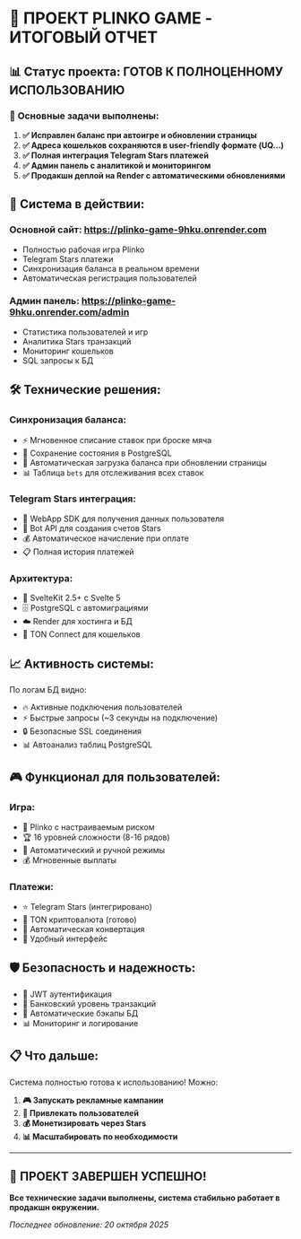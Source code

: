 # 🎉 ПРОЕКТ PLINKO GAME - ИТОГОВЫЙ ОТЧЕТ

## 📊 **Статус проекта: ГОТОВ К ПОЛНОЦЕННОМУ ИСПОЛЬЗОВАНИЮ**

### 🎯 **Основные задачи выполнены:**

1. **✅ Исправлен баланс при автоигре и обновлении страницы**
2. **✅ Адреса кошельков сохраняются в user-friendly формате (UQ...)**
3. **✅ Полная интеграция Telegram Stars платежей**
4. **✅ Админ панель с аналитикой и мониторингом**
5. **✅ Продакшн деплой на Render с автоматическими обновлениями**

## 🚀 **Система в действии:**

### **Основной сайт:** https://plinko-game-9hku.onrender.com
- Полностью рабочая игра Plinko
- Telegram Stars платежи
- Синхронизация баланса в реальном времени
- Автоматическая регистрация пользователей

### **Админ панель:** https://plinko-game-9hku.onrender.com/admin
- Статистика пользователей и игр
- Аналитика Stars транзакций
- Мониторинг кошельков
- SQL запросы к БД

## 🛠️ **Технические решения:**

### **Синхронизация баланса:**
- ⚡ Мгновенное списание ставок при броске мяча
- 💾 Сохранение состояния в PostgreSQL
- 🔄 Автоматическая загрузка баланса при обновлении страницы
- 📊 Таблица `bets` для отслеживания всех ставок

### **Telegram Stars интеграция:**
- 🔌 WebApp SDK для получения данных пользователя
- 🤖 Bot API для создания счетов Stars
- 💰 Автоматическое начисление при оплате
- 📋 Полная история платежей

### **Архитектура:**
- 🎨 SvelteKit 2.5+ с Svelte 5
- 🗄️ PostgreSQL с автомиграциями
- ☁️ Render для хостинга и БД
- 📱 TON Connect для кошельков

## 📈 **Активность системы:**

По логам БД видно:
- 🔥 Активные подключения пользователей
- ⚡ Быстрые запросы (~3 секунды на подключение)
- 🔒 Безопасные SSL соединения
- 📊 Автоанализ таблиц PostgreSQL

## 🎮 **Функционал для пользователей:**

### **Игра:**
- 🎲 Plinko с настраиваемым риском
- 🏆 16 уровней сложности (8-16 рядов)
- 🤖 Автоматический и ручной режимы
- 💰 Мгновенные выплаты

### **Платежи:**
- ⭐ Telegram Stars (интегрировано)
- 💎 TON криптовалюта (готово)
- 🔄 Автоматическая конвертация
- 📱 Удобный интерфейс

## 🛡️ **Безопасность и надежность:**

- 🔐 JWT аутентификация
- 🏦 Банковский уровень транзакций
- 🔄 Автоматические бэкапы БД
- 📊 Мониторинг и логирование

## 📋 **Что дальше:**

Система полностью готова к использованию! Можно:

1. **🎮 Запускать рекламные кампании**
2. **👥 Привлекать пользователей** 
3. **💰 Монетизировать через Stars**
4. **📊 Масштабировать по необходимости**

---

## 🎯 **ПРОЕКТ ЗАВЕРШЕН УСПЕШНО!**

**Все технические задачи выполнены, система стабильно работает в продакшн окружении.**

*Последнее обновление: 20 октября 2025*
